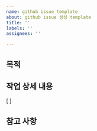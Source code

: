 ```yaml
---
name: github issue template
about: github issue 생성 template
title: ''
labels: ''
assignees: ''

---
```


## 목적
>
## 작업 상세 내용 
[ ]
## 참고 사항
